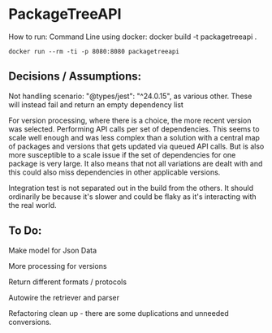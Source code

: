 # PackageTreeAPI

How to run:
Command Line using docker:
docker build -t packagetreeapi .

`docker run --rm -ti -p 8080:8080 packagetreeapi`

## Decisions / Assumptions:

Not handling scenario: "@types/jest": "^24.0.15", as various other. These will instead fail and return an empty dependency list

For version processing, where there is a choice, the more recent version was selected.
Performing API calls per set of dependencies. This seems to scale well enough and was less complex than
a solution with a central map of packages and versions that gets updated via queued API calls. But is also
more susceptible to a scale issue if the set of dependencies for one package is very large.
It also means that not all variations are dealt with and this could also miss dependencies in other applicable versions.

Integration test is not separated out in the build from the others. 
It should ordinarily be because it's slower and could be flaky as it's
interacting with the real world.


## To Do:
Make model for Json Data

More processing for versions

Return different formats / protocols

Autowire the retriever and parser

Refactoring clean up - there are some duplications and unneeded conversions.
